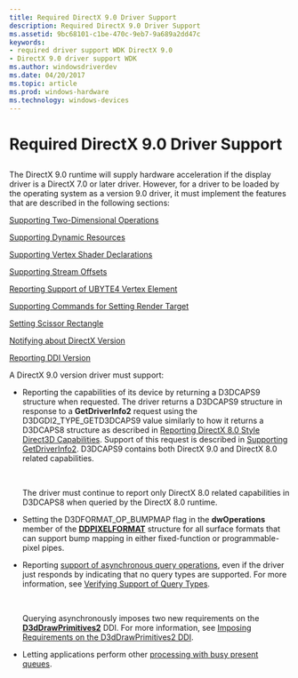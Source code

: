 ```yaml
---
title: Required DirectX 9.0 Driver Support
description: Required DirectX 9.0 Driver Support
ms.assetid: 9bc68101-c1be-470c-9eb7-9a689a2dd47c
keywords:
- required driver support WDK DirectX 9.0
- DirectX 9.0 driver support WDK
ms.author: windowsdriverdev
ms.date: 04/20/2017
ms.topic: article
ms.prod: windows-hardware
ms.technology: windows-devices
---
```


# Required DirectX 9.0 Driver Support


## <span id="ddk_required_directx_9_0_driver_support_gg"></span><span id="DDK_REQUIRED_DIRECTX_9_0_DRIVER_SUPPORT_GG"></span>


The DirectX 9.0 runtime will supply hardware acceleration if the display driver is a DirectX 7.0 or later driver. However, for a driver to be loaded by the operating system as a version 9.0 driver, it must implement the features that are described in the following sections:

[Supporting Two-Dimensional Operations](supporting-two-dimensional-operations.md)

[Supporting Dynamic Resources](supporting-dynamic-resources.md)

[Supporting Vertex Shader Declarations](supporting-vertex-shader-declarations.md)

[Supporting Stream Offsets](supporting-stream-offsets.md)

[Reporting Support of UBYTE4 Vertex Element](reporting-support-of-ubyte4-vertex-element.md)

[Supporting Commands for Setting Render Target](supporting-commands-for-setting-render-target.md)

[Setting Scissor Rectangle](setting-scissor-rectangle.md)

[Notifying about DirectX Version](notifying-about-directx-version.md)

[Reporting DDI Version](reporting-ddi-version.md)

A DirectX 9.0 version driver must support:

-   Reporting the capabilities of its device by returning a D3DCAPS9 structure when requested. The driver returns a D3DCAPS9 structure in response to a **GetDriverInfo2** request using the D3DGDI2\_TYPE\_GETD3DCAPS9 value similarly to how it returns a D3DCAPS8 structure as described in [Reporting DirectX 8.0 Style Direct3D Capabilities](reporting-directx-8-0-style-direct3d-capabilities.md). Support of this request is described in [Supporting GetDriverInfo2](supporting-getdriverinfo2.md). D3DCAPS9 contains both DirectX 9.0 and DirectX 8.0 related capabilities.

     

    The driver must continue to report only DirectX 8.0 related capabilities in D3DCAPS8 when queried by the DirectX 8.0 runtime.

-   Setting the D3DFORMAT\_OP\_BUMPMAP flag in the **dwOperations** member of the [**DDPIXELFORMAT**](https://msdn.microsoft.com/library/windows/hardware/ff550274) structure for all surface formats that can support bump mapping in either fixed-function or programmable-pixel pipes.

-   Reporting [support of asynchronous query operations](supporting-asynchronous-query-operations.md), even if the driver just responds by indicating that no query types are supported. For more information, see [Verifying Support of Query Types](verifying-support-of-query-types.md).

     

    Querying asynchronously imposes two new requirements on the [**D3dDrawPrimitives2**](https://msdn.microsoft.com/library/windows/hardware/ff544704) DDI. For more information, see [Imposing Requirements on the D3dDrawPrimitives2 DDI](imposing-requirements-on-the-d3ddrawprimitives2-ddi.md).

-   Letting applications perform other [processing with busy present queues](processing-with-busy-present-queues.md).

 

 





